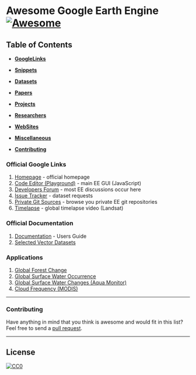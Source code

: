 # Awesome Google Earth Engine [![Awesome](https://cdn.rawgit.com/sindresorhus/awesome/d7305f38d29fed78fa85652e3a63e154dd8e8829/media/badge.svg)](https://github.com/sindresorhus/awesome)

## Table of Contents

* **[GoogleLinks](#googlelinks)**  

* **[Snippets](#snippets)**  

* **[Datasets](#datasets)**  

* **[Papers](#papers)**  

* **[Projects](#projects)**

* **[Researchers](#researchers)**  

* **[WebSites](#websites)**  

* **[Miscellaneous](#miscellaneous)**  

* **[Contributing](#contributing)**  


### Official Google Links

1.  [Homepage](http://earthengine.google.com) - official homepage
2.  [Code Editor (Playground)](http://code.earthengine.google.com) - main EE GUI (JavaScript)
3.  [Developers Forum](https://groups.google.com/forum/#!forum/google-earth-engine-developers) - most EE discussions occur here
4.  [Issue Tracker](https://issuetracker.google.com/issues?q=componentid:184426&p=1) - dataset requests
5.  [Private Git Sources](https://earthengine.googlesource.com/#) - browse you private EE git repositories
6.  [Timelapse](https://earthengine.google.com/timelapse/#) - global timelapse video (Landsat)

### Official Documentation
1.  [Documentation](https://developers.google.com/earth-engine/) - Users Guide
2.  [Selected Vector Datasets](https://developers.google.com/earth-engine/vector_datasets)

### Applications

1. [Global Forest Change](https://earthenginepartners.appspot.com/science-2013-global-forest)
2. [Global Surface Water Occurrence](http://global-surface-water.appspot.com)
3. [Global Surface Water Changes (Aqua Monitor)](http://aqua-monitor.appspot.com)
4. [Cloud Frequency (MODIS)](http://www.earthenv.org/cloud)

-----
### Contributing
Have anything in mind that you think is awesome and would fit in this list? Feel free to send a [pull request](https://github.com/gena/awesome-google-earth-engine/pulls). 

-----
## License

[![CC0](http://i.creativecommons.org/p/zero/1.0/88x31.png)](http://creativecommons.org/publicdomain/zero/1.0/)

